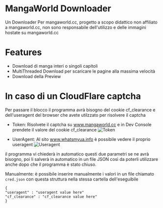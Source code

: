 # MangaWorld Downloader
Un Downloader Per mangaworld.cc,
progetto a scopo didattico non affiliato a mangaworld.cc, non sono responsabile dell'utilizzo e delle immagini hostate su mangaworld.cc

# Features
- Download di manga interi o singoli capitoli
- MultiThreaded Download per scaricare le pagine alla massima velocità
- Download della Preview

# In caso di un CloudFlare captcha
Per passare il blocco il programma avrà bisogno del cookie cf_clearance e dell'useragent del browser che avete utilzzato per risolvere il captcha

- Token: Risolvete il captcha su www.mangaworld.cc e in Dev Console prendete il valore del cookie cf_clearance 
  ![Token](https://i.imgur.com/HYUu0M0.png)
  
- UserAgent: Al sito www.whatsmyua.info è possibile vedere il proprio useragent
  ![Useragent](https://i.imgur.com/nZZfCt1.png)
  
il programma vi chiederà in automatico questi due parametri se ne avrà bisogno, poi li salverà in automatico in un file JSON così da poterli utilizzare 
anche dopo che il programma è stato chiuso.

Manualmente: è possibile inserire manualmente i valori in un file chiamato `cred.json` con questa struttura nella stessa cartella dell'eseguibile

```
{
"useragent" : "useragent value here"
"cf_clearance" : "cf_clearance value here"
}
```